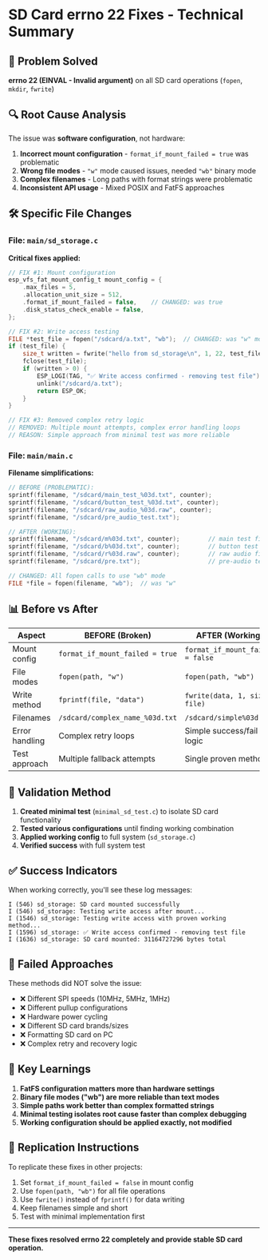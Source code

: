 # SD Card errno 22 Fixes - Technical Summary

## 🎯 **Problem Solved**
**errno 22 (EINVAL - Invalid argument)** on all SD card operations (`fopen`, `mkdir`, `fwrite`)

## 🔍 **Root Cause Analysis**
The issue was **software configuration**, not hardware:
1. **Incorrect mount configuration** - `format_if_mount_failed = true` was problematic
2. **Wrong file modes** - `"w"` mode caused issues, needed `"wb"` binary mode
3. **Complex filenames** - Long paths with format strings were problematic
4. **Inconsistent API usage** - Mixed POSIX and FatFS approaches

## 🛠️ **Specific File Changes**

### **File: `main/sd_storage.c`**
**Critical fixes applied:**

```c
// FIX #1: Mount configuration
esp_vfs_fat_mount_config_t mount_config = {
    .max_files = 5,
    .allocation_unit_size = 512,
    .format_if_mount_failed = false,    // CHANGED: was true
    .disk_status_check_enable = false,
};

// FIX #2: Write access testing  
FILE *test_file = fopen("/sdcard/a.txt", "wb");  // CHANGED: was "w" mode
if (test_file) {
    size_t written = fwrite("hello from sd_storage\n", 1, 22, test_file);  // CHANGED: use fwrite
    fclose(test_file);
    if (written > 0) {
        ESP_LOGI(TAG, "✅ Write access confirmed - removing test file");
        unlink("/sdcard/a.txt");
        return ESP_OK;
    }
}

// FIX #3: Removed complex retry logic
// REMOVED: Multiple mount attempts, complex error handling loops
// REASON: Simple approach from minimal test was more reliable
```

### **File: `main/main.c`**
**Filename simplifications:**

```c
// BEFORE (PROBLEMATIC):
sprintf(filename, "/sdcard/main_test_%03d.txt", counter);
sprintf(filename, "/sdcard/button_test_%03d.txt", counter);  
sprintf(filename, "/sdcard/raw_audio_%03d.raw", counter);
sprintf(filename, "/sdcard/pre_audio_test.txt");

// AFTER (WORKING):
sprintf(filename, "/sdcard/m%03d.txt", counter);        // main test files
sprintf(filename, "/sdcard/b%03d.txt", counter);        // button test files  
sprintf(filename, "/sdcard/r%03d.raw", counter);        // raw audio files
sprintf(filename, "/sdcard/pre.txt");                   // pre-audio test

// CHANGED: All fopen calls to use "wb" mode
FILE *file = fopen(filename, "wb");  // was "w"
```

## 📊 **Before vs After**

| Aspect | BEFORE (Broken) | AFTER (Working) |
|--------|----------------|-----------------|
| Mount config | `format_if_mount_failed = true` | `format_if_mount_failed = false` |
| File modes | `fopen(path, "w")` | `fopen(path, "wb")` |
| Write method | `fprintf(file, "data")` | `fwrite(data, 1, size, file)` |
| Filenames | `/sdcard/complex_name_%03d.txt` | `/sdcard/simple%03d.txt` |
| Error handling | Complex retry loops | Simple success/fail logic |
| Test approach | Multiple fallback attempts | Single proven method |

## 🧪 **Validation Method**
1. **Created minimal test** (`minimal_sd_test.c`) to isolate SD card functionality
2. **Tested various configurations** until finding working combination
3. **Applied working config** to full system (`sd_storage.c`)
4. **Verified success** with full system test

## ✅ **Success Indicators**
When working correctly, you'll see these log messages:
```
I (546) sd_storage: SD card mounted successfully
I (546) sd_storage: Testing write access after mount...
I (1546) sd_storage: Testing write access with proven working method...
I (1596) sd_storage: ✅ Write access confirmed - removing test file
I (1636) sd_storage: SD card mounted: 31164727296 bytes total
```

## 🚫 **Failed Approaches**
These methods did NOT solve the issue:
- ❌ Different SPI speeds (10MHz, 5MHz, 1MHz)
- ❌ Different pullup configurations
- ❌ Hardware power cycling
- ❌ Different SD card brands/sizes
- ❌ Formatting SD card on PC
- ❌ Complex retry and recovery logic

## 🎯 **Key Learnings**
1. **FatFS configuration matters more than hardware settings**
2. **Binary file modes ("wb") are more reliable than text modes**
3. **Simple paths work better than complex formatted strings**  
4. **Minimal testing isolates root cause faster than complex debugging**
5. **Working configuration should be applied exactly, not modified**

## 🔄 **Replication Instructions**
To replicate these fixes in other projects:
1. Set `format_if_mount_failed = false` in mount config
2. Use `fopen(path, "wb")` for all file operations
3. Use `fwrite()` instead of `fprintf()` for data writing
4. Keep filenames simple and short
5. Test with minimal implementation first

---
**These fixes resolved errno 22 completely and provide stable SD card operation.**
